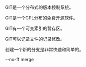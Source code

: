 GIT是一个分布式的版本控制系统。

GIT是一个GPL分布的免费开源软件。

GIT有一个可变索引的暂存区。

GIT可以记录文件的记录修改。

创建一个新的分支是非常快速和简单的。

--no-ff merge